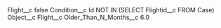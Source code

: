<?xml version="1.0" encoding="UTF-8"?>
<CustomMetadata xmlns="http://soap.sforce.com/2006/04/metadata" xmlns:xsi="http://www.w3.org/2001/XMLSchema-instance" xmlns:xsd="http://www.w3.org/2001/XMLSchema">
    <label>Flight__c</label>
    <protected>false</protected>
    <values>
        <field>Condition__c</field>
        <value xsi:type="xsd:string">Id NOT IN (SELECT Flightid__c FROM Case)</value>
    </values>
    <values>
        <field>Object__c</field>
        <value xsi:type="xsd:string">Flight__c</value>
    </values>
    <values>
        <field>Older_Than_N_Months__c</field>
        <value xsi:type="xsd:double">6.0</value>
    </values>
</CustomMetadata>

